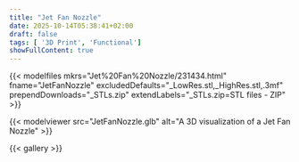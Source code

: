 ```yaml
---
title: "Jet Fan Nozzle"
date: 2025-10-14T05:38:41+02:00
draft: false
tags: [ '3D Print', 'Functional']
showFullContent: true
---
```


{{< modelfiles
    mkrs="Jet%20Fan%20Nozzle/231434.html"
    fname="JetFanNozzle"
    excludedDefaults="_LowRes.stl,_HighRes.stl,.3mf"
    prependDownloads="_STLs.zip"
    extendLabels="_STLs.zip=STL files - ZIP" >}}

{{< modelviewer src="JetFanNozzle.glb" alt="A 3D visualization of a Jet Fan Nozzle" >}}

{{< gallery >}}
